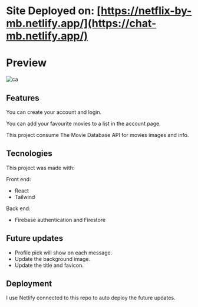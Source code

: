 # Site Deployed on: [https://netflix-by-mb.netlify.app/](https://chat-mb.netlify.app/)
# Preview 
![ca](https://user-images.githubusercontent.com/91494874/188216899-19244984-4427-4e8d-bd42-7272ba3f3bc0.png)


## Features
You can create your account and login.

You can add your favourite movies to a list in the account page.

This project consume The Movie Database API for movies images and info.


## Tecnologies

This project was made with:

Front end:
- React
- Tailwind

Back end:
- Firebase authentication and Firestore

## Future updates
- Profile pick will show on each message.
- Update the background image.
- Update the title and favicon.


## Deployment
I use Netlify connected to this repo to auto deploy the future updates.
